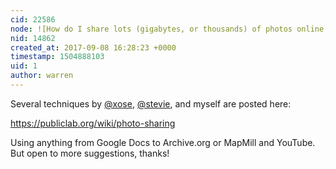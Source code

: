 ```yaml
---
cid: 22586
node: ![How do I share lots (gigabytes, or thousands) of photos online, cheaply and easily?](../notes/warren/09-08-2017/how-do-i-share-lots-gigabytes-or-thousands-of-photos-online-cheaply-and-easily)
nid: 14862
created_at: 2017-09-08 16:28:23 +0000
timestamp: 1504888103
uid: 1
author: warren
---
```


Several techniques by [@xose](/profile/xose), [@stevie](/profile/stevie), and myself are posted here: 

https://publiclab.org/wiki/photo-sharing

Using anything from Google Docs to Archive.org or MapMill and YouTube. But open to more suggestions, thanks!